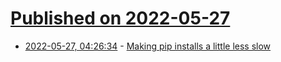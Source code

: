 # [Published on 2022-05-27](index.md)

* [2022-05-27, 04:26:34](https://news.ycombinator.com/item?id=31526001) - [Making pip installs a little less slow](https://pythonspeed.com/articles/faster-pip-installs/)
